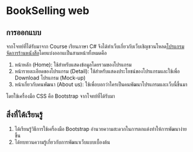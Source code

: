 # BookSelling web

## การออกแบบ

จากโจทย์ที่ได้รับมาจาก Course เรียนภาษา C# จึงได้ทำเว็บเกี่ยวกับเว็บเชิญชวนโหลด[โปรแกรมจัดการร้านหนังสือ](https://github.com/Phiraphat0123/bookStore_2)โดยแบ่งออกแเป็นสามหน้าทั้งหมดคือ

1. หน้าหลัก (Home): ใช้สำหรับแสดงข้อมูลโดยรวมของโปรแกรม
2. หน้ารายละเอียดของโปรแกรม (Detail): ใช้สำหรับแสดงประโยชน์ของโปรแกรมและใช้เพื่อ Download โปรแกรม (Mock-up)
3. หน้าเกี่ยวกับคนพัฒนา (About us): ใช้เพื่อบอกว่าใครเป็นคนพัฒนาโปรแกรมและเว็บนี้ขึ้นมา

โดยใช้เครื่องมือ CSS คือ Bootstrap จากโจทย์ที่ได้รับมา

## สิ่งที่ได้เรียนรู้

1. ได้เรียนรู้วิธีการใช้เครื่องมือ Bootstrap อำนวยความสะดวกในการตกแต่งทำให้การพัฒนาง่ายขึ้น
2. ได้ทบทวนความรู้เกี่ยวกับการพัฒนาเว็บแบบเบื้องต้น